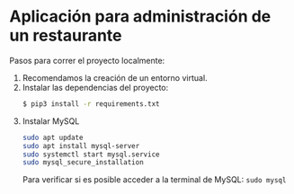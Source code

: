 # Aplicación para administración de un restaurante

Pasos para correr el proyecto localmente:
1. Recomendamos la creación de un entorno virtual.
2. Instalar las dependencias del proyecto:
   ```bash
   $ pip3 install -r requirements.txt
   ```
3. Instalar MySQL
   ```bash
   sudo apt update
   sudo apt install mysql-server
   sudo systemctl start mysql.service
   sudo mysql_secure_installation
   ```
   Para verificar si es posible acceder a la terminal de MySQL: `sudo mysql`

